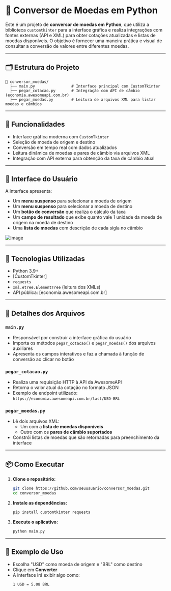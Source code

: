# 💱 Conversor de Moedas em Python

Este é um projeto de **conversor de moedas em Python**, que utiliza a biblioteca `customtkinter` para a interface gráfica e realiza integrações com fontes externas (API e XML) para obter cotações atualizadas e listas de moedas disponíveis. O objetivo é fornecer uma maneira prática e visual de consultar a conversão de valores entre diferentes moedas.

---

## 🗂 Estrutura do Projeto

```
📁 conversor_moedas/
  ├── main.py                # Interface principal com CustomTkinter
  ├── pegar_cotacao.py       # Integração com API de câmbio (economia.awesomeapi.com.br)
  ├── pegar_moedas.py        # Leitura de arquivos XML para listar moedas e câmbios
```

---

## 📌 Funcionalidades

- Interface gráfica moderna com `CustomTkinter`
- Seleção de moeda de origem e destino
- Conversão em tempo real com dados atualizados
- Leitura dinâmica de moedas e pares de câmbio via arquivos XML
- Integração com API externa para obtenção da taxa de câmbio atual

---

## 📸 Interface do Usuário

A interface apresenta:

- Um **menu suspenso** para selecionar a moeda de origem
- Um **menu suspenso** para selecionar a moeda de destino
- Um **botão de conversão** que realiza o cálculo da taxa
- Um **campo de resultado** que exibe quanto vale 1 unidade da moeda de origem na moeda de destino
- Uma **lista de moedas** com descrição de cada sigla no câmbio

![image](https://github.com/user-attachments/assets/1fb4c7b2-9f51-4578-bb51-881323b55819)

---

## 🔧 Tecnologias Utilizadas

- Python 3.9+
- [CustomTkinter]
- `requests`
- `xml.etree.ElementTree` (leitura dos XMLs)
- API pública: [economia.awesomeapi.com.br]

---

## 📄 Detalhes dos Arquivos

### `main.py`

- Responsável por construir a interface gráfica do usuário
- Importa os métodos `pegar_cotacao()` e `pegar_moedas()` dos arquivos auxiliares
- Apresenta os campos interativos e faz a chamada à função de conversão ao clicar no botão

### `pegar_cotacao.py`

- Realiza uma requisição HTTP à API da AwesomeAPI
- Retorna o valor atual da cotação no formato JSON
- Exemplo de endpoint utilizado: `https://economia.awesomeapi.com.br/last/USD-BRL`

### `pegar_moedas.py`

- Lê dois arquivos XML:
  - Um com a **lista de moedas disponíveis**
  - Outro com os **pares de câmbio suportados**
- Constrói listas de moedas que são retornadas para preenchimento da interface

---

## 📦 Como Executar

1. **Clone o repositório:**
   ```bash
   git clone https://github.com/seuusuario/conversor_moedas.git
   cd conversor_moedas
   ```

2. **Instale as dependências:**
   ```bash
   pip install customtkinter requests
   ```

3. **Execute o aplicativo:**
   ```bash
   python main.py
   ```

---

## 🧪 Exemplo de Uso

- Escolha "USD" como moeda de origem e "BRL" como destino
- Clique em **Converter**
- A interface irá exibir algo como:
  ```
  1 USD = 5.08 BRL
  ```
